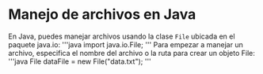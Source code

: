 # Manejo de archivos en Java

En Java, puedes manejar archivos usando la clase `File` ubicada en el paquete java.io:
'''java
import java.io.File;
'''
Para empezar a manejar un archivo, especifica el nombre del archivo o la ruta para crear un objeto File:
'''java
File dataFile = new File("data.txt");
'''
